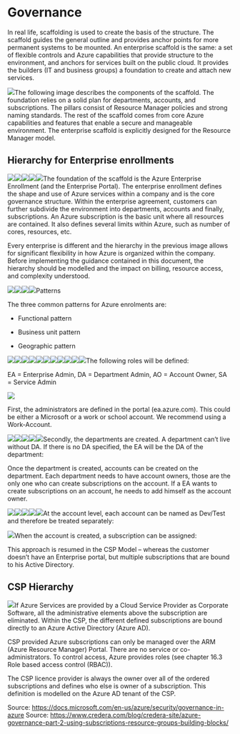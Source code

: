 # Governance

In real life, scaffolding is used to create the basis of the structure. The scaffold guides the general outline and provides anchor points for more permanent systems to be mounted. An enterprise scaffold is the same: a set of flexible controls and Azure capabilities that provide structure to the environment, and anchors for services built on the public cloud. It provides the builders (IT and business groups) a foundation to create and attach new services.

![](.//media/image3.png)The following image describes the components of the scaffold. The foundation relies on a solid plan for departments, accounts, and subscriptions. The pillars consist of Resource Manager policies and strong naming standards. The rest of the scaffold comes from core Azure capabilities and features that enable a secure and manageable environment. The enterprise scaffold is explicitly designed for the Resource Manager model.

## Hierarchy for Enterprise enrollments

![](.//media/image4.png)![](.//media/image4.png)![](.//media/image4.png)![](.//media/image4.png)![](.//media/image4.png)The foundation of the scaffold is the Azure Enterprise Enrollment (and the Enterprise Portal). The enterprise enrollment defines the shape and use of Azure services within a company and is the core governance structure. Within the enterprise agreement, customers can further subdivide the environment into departments, accounts and finally, subscriptions. An Azure subscription is the basic unit where all resources are contained. It also defines several limits within Azure, such as number of cores, resources, etc.

Every enterprise is different and the hierarchy in the previous image allows for significant flexibility in how Azure is organized within the company. Before implementing the guidance contained in this document, the hierarchy should be modelled and the impact on billing, resource access, and complexity understood.

![](.//media/image5.png)![](.//media/image5.png)![](.//media/image6.png)![](.//media/image7.png)Patterns

The three common patterns for Azure enrolments are:

  - Functional pattern

  - Business unit pattern

  - Geographic pattern

![](.//media/image7.png)![](.//media/image5.png)![](.//media/image6.png)![](.//media/image7.png)![](.//media/image5.png)![](.//media/image6.png)![](.//media/image7.png)![](.//media/image5.png)![](.//media/image6.png)![](.//media/image7.png)![](.//media/image6.png)The following roles will be defined:

EA = Enterprise Admin, DA = Department Admin, AO = Account Owner, SA = Service Admin

![](.//media/image8.png)

First, the administrators are defined in the portal (ea.azure.com). This could be either a Microsoft or a work or school account. We recommend using a Work-Account.

![](.//media/image9.png)![](.//media/image9.png)![](.//media/image9.png)![](.//media/image9.png)![](.//media/image9.png)Secondly, the departments are created. A department can’t live without DA. If there is no DA specified, the EA will be the DA of the department:

Once the department is created, accounts can be created on the department. Each department needs to have account owners, those are the only one who can create subscriptions on the account. If a EA wants to create subscriptions on an account, he needs to add himself as the account owner.

![](.//media/image10.png)![](.//media/image10.png)![](.//media/image10.png)![](.//media/image10.png)![](.//media/image10.png)At the account level, each account can be named as Dev/Test and therefore be treated separately:

![](.//media/image11.png)When the account is created, a subscription can be assigned:

This approach is resumed in the CSP Model – whereas the customer doesn’t have an Enterprise portal, but multiple subscriptions that are bound to his Active Directory.

## CSP Hierarchy

![](.//media/image12.png)If Azure Services are provided by a Cloud Service Provider as Corporate Software, all the administrative elements above the subscription are eliminated. Within the CSP, the different defined subscriptions are bound directly to an Azure Active Directory (Azure AD).

CSP provided Azure subscriptions can only be managed over the ARM (Azure Resource Manager) Portal. There are no service or co-administrators. To control access, Azure provides roles (see chapter 16.3 Role based access control (RBAC)).

The CSP licence provider is always the owner over all of the ordered subscriptions and defines who else is owner of a subscription. This definition is modelled on the Azure AD tenant of the CSP.

Source: <https://docs.microsoft.com/en-us/azure/security/governance-in-azure>
Source: <https://www.credera.com/blog/credera-site/azure-governance-part-2-using-subscriptions-resource-groups-building-blocks/>